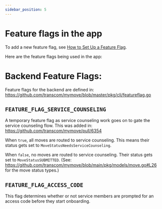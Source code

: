 ```yaml
---
sidebar_position: 5
---
```


# Feature flags in the app

To add a new feature flag, see [How to Set Up a Feature Flag](how-to/set-up-a-feature-flag.md).

Here are the feature flags being used in the app:

# Backend Feature Flags:
Feature flags for the backend are defined in: https://github.com/transcom/mymove/blob/master/pkg/cli/featureflag.go

## `FEATURE_FLAG_SERVICE_COUNSELING`
A temporary feature flag as service counseling work goes on to gate the service counseling flow. This was added in: https://github.com/transcom/mymove/pull/6354

When `true`, all moves are routed to service counseling. This means their status gets set to `MoveStatusNeedsServiceCounseling`.

When `false`, no moves are routed to service counseling. Their status gets set to `MoveStatusSUBMITTED`. (See: https://github.com/transcom/mymove/blob/main/pkg/models/move.go#L26 for the move status types.)

## `FEATURE_FLAG_ACCESS_CODE`
This flag determines whether or not service members are prompted for an access code before they start onboarding.

